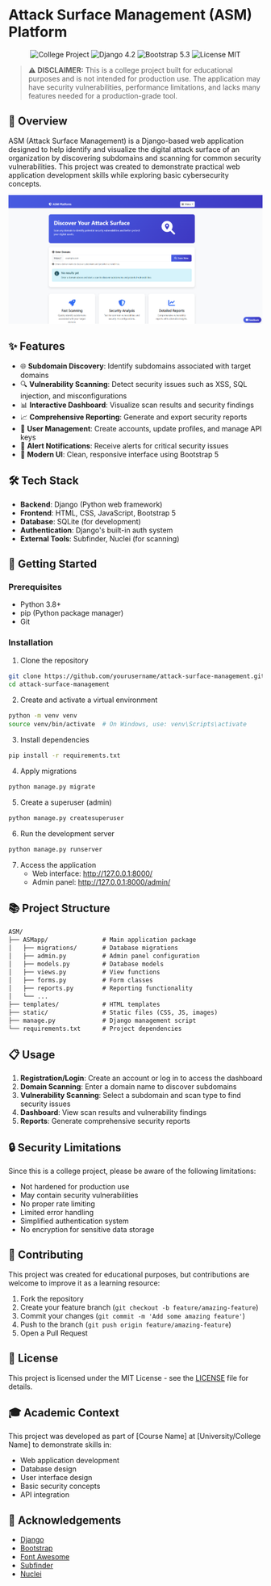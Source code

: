 # Attack Surface Management (ASM) Platform

<div align="center">
  <img src="https://img.shields.io/badge/Status-College%20Project-brightgreen" alt="College Project"/>
  <img src="https://img.shields.io/badge/Django-4.2-blue" alt="Django 4.2"/>
  <img src="https://img.shields.io/badge/Bootstrap-5.3-purple" alt="Bootstrap 5.3"/>
  <img src="https://img.shields.io/badge/License-MIT-orange" alt="License MIT"/>
</div>

> **⚠️ DISCLAIMER:** This is a college project built for educational purposes and is not intended for production use. The application may have security vulnerabilities, performance limitations, and lacks many features needed for a production-grade tool.

## 📝 Overview

ASM (Attack Surface Management) is a Django-based web application designed to help identify and visualize the digital attack surface of an organization by discovering subdomains and scanning for common security vulnerabilities. This project was created to demonstrate practical web application development skills while exploring basic cybersecurity concepts.

![Dashboard Screenshot](images/ASM.png)

## ✨ Features

- 🌐 **Subdomain Discovery**: Identify subdomains associated with target domains
- 🔍 **Vulnerability Scanning**: Detect security issues such as XSS, SQL injection, and misconfigurations
- 📊 **Interactive Dashboard**: Visualize scan results and security findings
- 📈 **Comprehensive Reporting**: Generate and export security reports
- 👤 **User Management**: Create accounts, update profiles, and manage API keys
- 🔔 **Alert Notifications**: Receive alerts for critical security issues
- 🌙 **Modern UI**: Clean, responsive interface using Bootstrap 5

## 🛠️ Tech Stack

- **Backend**: Django (Python web framework)
- **Frontend**: HTML, CSS, JavaScript, Bootstrap 5
- **Database**: SQLite (for development)
- **Authentication**: Django's built-in auth system
- **External Tools**: Subfinder, Nuclei (for scanning)

## 🚀 Getting Started

### Prerequisites

- Python 3.8+
- pip (Python package manager)
- Git

### Installation

1. Clone the repository
```bash
git clone https://github.com/yourusername/attack-surface-management.git
cd attack-surface-management
```

2. Create and activate a virtual environment
```bash
python -m venv venv
source venv/bin/activate  # On Windows, use: venv\Scripts\activate
```

3. Install dependencies
```bash
pip install -r requirements.txt
```

4. Apply migrations
```bash
python manage.py migrate
```

5. Create a superuser (admin)
```bash
python manage.py createsuperuser
```

6. Run the development server
```bash
python manage.py runserver
```

7. Access the application
   - Web interface: http://127.0.0.1:8000/
   - Admin panel: http://127.0.0.1:8000/admin/

## 📚 Project Structure

```
ASM/
├── ASMapp/               # Main application package
│   ├── migrations/       # Database migrations
│   ├── admin.py          # Admin panel configuration
│   ├── models.py         # Database models
│   ├── views.py          # View functions
│   ├── forms.py          # Form classes
│   ├── reports.py        # Reporting functionality
│   └── ...
├── templates/            # HTML templates
├── static/               # Static files (CSS, JS, images)
├── manage.py             # Django management script
└── requirements.txt      # Project dependencies
```

## 📋 Usage

1. **Registration/Login**: Create an account or log in to access the dashboard
2. **Domain Scanning**: Enter a domain name to discover subdomains
3. **Vulnerability Scanning**: Select a subdomain and scan type to find security issues
4. **Dashboard**: View scan results and vulnerability findings
5. **Reports**: Generate comprehensive security reports

## 🔒 Security Limitations

Since this is a college project, please be aware of the following limitations:

- Not hardened for production use
- May contain security vulnerabilities
- No proper rate limiting
- Limited error handling
- Simplified authentication system
- No encryption for sensitive data storage

## 🤝 Contributing

This project was created for educational purposes, but contributions are welcome to improve it as a learning resource:

1. Fork the repository
2. Create your feature branch (`git checkout -b feature/amazing-feature`)
3. Commit your changes (`git commit -m 'Add some amazing feature'`)
4. Push to the branch (`git push origin feature/amazing-feature`)
5. Open a Pull Request

## 📝 License

This project is licensed under the MIT License - see the [LICENSE](LICENSE) file for details.

## 🎓 Academic Context

This project was developed as part of [Course Name] at [University/College Name] to demonstrate skills in:
- Web application development
- Database design
- User interface design
- Basic security concepts
- API integration

## 🙏 Acknowledgements

- [Django](https://www.djangoproject.com/)
- [Bootstrap](https://getbootstrap.com/)
- [Font Awesome](https://fontawesome.com/)
- [Subfinder](https://github.com/projectdiscovery/subfinder)
- [Nuclei](https://github.com/projectdiscovery/nuclei)
